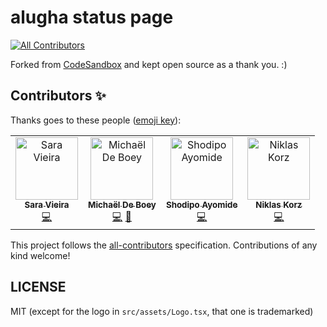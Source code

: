 # alugha status page

[![All Contributors](https://img.shields.io/badge/all_contributors-4-orange.svg?style=flat-square)](#contributors-)

Forked from [CodeSandbox](https://github.com/codesandbox/status-page) and kept
open source as a thank you. :)

## Contributors ✨

Thanks goes to these people ([emoji key][emojis]):

<!-- ALL-CONTRIBUTORS-LIST:START - Do not remove or modify this section -->
<!-- prettier-ignore-start -->
<!-- markdownlint-disable -->
<table>
  <tr>
    <td align="center"><a href="http://iamsaravieira.com"><img src="https://avatars0.githubusercontent.com/u/1051509?v=4" width="100px;" alt="Sara Vieira"/><br /><sub><b>Sara Vieira</b></sub></a><br /><a href="https://github.com/CodeSandbox/status-page/commits?author=SaraVieira" title="Code">💻</a></td>
    <td align="center"><a href="https://michaeldeboey.be"><img src="https://avatars3.githubusercontent.com/u/6643991?v=4" width="100px;" alt="Michaël De Boey"/><br /><sub><b>Michaël De Boey</b></sub></a><br /><a href="https://github.com/CodeSandbox/status-page/commits?author=MichaelDeBoey" title="Code">💻</a> <a href="#tool-MichaelDeBoey" title="Tools">🔧</a></td>
    <td align="center"><a href="http://shodipoayomide.com"><img src="https://avatars2.githubusercontent.com/u/20538832?v=4" width="100px;" alt="Shodipo Ayomide"/><br /><sub><b>Shodipo Ayomide</b></sub></a><br /><a href="https://github.com/CodeSandbox/status-page/commits?author=Developerayo" title="Code">💻</a></td>
    <td align="center"><a href="https://niklaskorz.de"><img src="https://avatars2.githubusercontent.com/u/590517?v=4" width="100px;" alt="Niklas Korz"/><br /><sub><b>Niklas Korz</b></sub></a><br /><a href="https://github.com/CodeSandbox/status-page/commits?author=niklaskorz" title="Code">💻</a></td>
  </tr>
</table>

<!-- markdownlint-enable -->
<!-- prettier-ignore-end -->

<!-- ALL-CONTRIBUTORS-LIST:END -->

This project follows the [all-contributors][all-contributors] specification.
Contributions of any kind welcome!

## LICENSE

MIT (except for the logo in `src/assets/Logo.tsx`, that one is trademarked)

<!-- prettier-ignore-start -->
[emojis]: https://allcontributors.org/docs/en/emoji-key
[all-contributors]: https://github.com/all-contributors/all-contributors
<!-- prettier-ignore-end -->
